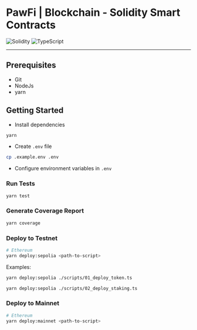 # PawFi | Blockchain - Solidity Smart Contracts

<img alt="Solidity" src="https://img.shields.io/badge/Solidity-e6e6e6?style=for-the-badge&logo=solidity&logoColor=black"/>  <img alt="TypeScript" src="https://img.shields.io/badge/typescript-%23007ACC.svg?style=for-the-badge&logo=typescript&logoColor=white"/>

<hr/>

## Prerequisites
- Git
- NodeJs
- yarn

## Getting Started

- Install dependencies

```sh
yarn
```

- Create `.env` file

```sh
cp .example.env .env
```

- Configure environment variables in `.env`

### Run Tests

```sh
yarn test
```

### Generate Coverage Report
```sh
yarn coverage
```

### Deploy to Testnet

```sh
# Ethereum
yarn deploy:sepolia <path-to-script>
```
Examples:
```sh
yarn deploy:sepolia ./scripts/01_deploy_token.ts

yarn deploy:sepolia ./scripts/02_deploy_staking.ts
```

### Deploy to Mainnet

```sh
# Ethereum
yarn deploy:mainnet <path-to-script>
```